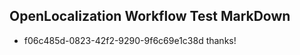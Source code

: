 ## OpenLocalization Workflow Test MarkDown
* f06c485d-0823-42f2-9290-9f6c69e1c38d 
thanks!<!--HONumber=Mar16_HO2-->

